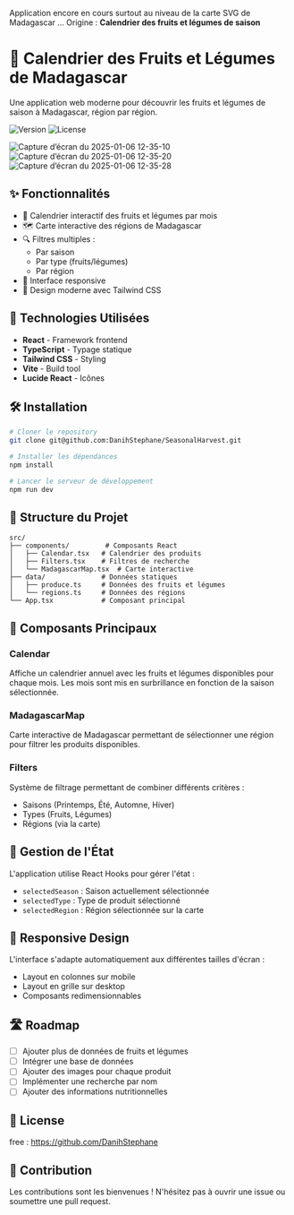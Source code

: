 Application encore en cours surtout au niveau de la carte SVG de Madagascar ... Origine : **Calendrier des fruits et légumes de saison**

# 🌱 Calendrier des Fruits et Légumes de Madagascar

Une application web moderne pour découvrir les fruits et légumes de saison à Madagascar, région par région.

![Version](https://img.shields.io/badge/version-1.0.0-green)
![License](https://img.shields.io/badge/license-MIT-blue)

![Capture d’écran du 2025-01-06 12-35-10](https://github.com/user-attachments/assets/29c58a6d-4e67-4648-99f5-fdab92f93a7e)
![Capture d’écran du 2025-01-06 12-35-20](https://github.com/user-attachments/assets/3acdfdef-9d57-4bd2-afba-81663f8ef854)
![Capture d’écran du 2025-01-06 12-35-28](https://github.com/user-attachments/assets/a04a5c88-219f-4b25-8f65-ad23a913c7ec)



## ✨ Fonctionnalités

- 📅 Calendrier interactif des fruits et légumes par mois
- 🗺️ Carte interactive des régions de Madagascar
- 🔍 Filtres multiples :
  - Par saison
  - Par type (fruits/légumes)
  - Par région
- 📱 Interface responsive
- 🎨 Design moderne avec Tailwind CSS

## 🚀 Technologies Utilisées

- **React** - Framework frontend
- **TypeScript** - Typage statique
- **Tailwind CSS** - Styling
- **Vite** - Build tool
- **Lucide React** - Icônes

## 🛠️ Installation

```bash
# Cloner le repository
git clone git@github.com:DanihStephane/SeasonalHarvest.git

# Installer les dépendances
npm install

# Lancer le serveur de développement
npm run dev
```

## 📁 Structure du Projet

```
src/
├── components/         # Composants React
│   ├── Calendar.tsx   # Calendrier des produits
│   ├── Filters.tsx    # Filtres de recherche
│   └── MadagascarMap.tsx  # Carte interactive
├── data/              # Données statiques
│   ├── produce.ts     # Données des fruits et légumes
│   └── regions.ts     # Données des régions
└── App.tsx            # Composant principal
```

## 🎯 Composants Principaux

### Calendar
Affiche un calendrier annuel avec les fruits et légumes disponibles pour chaque mois. Les mois sont mis en surbrillance en fonction de la saison sélectionnée.

### MadagascarMap
Carte interactive de Madagascar permettant de sélectionner une région pour filtrer les produits disponibles.

### Filters
Système de filtrage permettant de combiner différents critères :
- Saisons (Printemps, Été, Automne, Hiver)
- Types (Fruits, Légumes)
- Régions (via la carte)

## 🔄 Gestion de l'État

L'application utilise React Hooks pour gérer l'état :
- `selectedSeason` : Saison actuellement sélectionnée
- `selectedType` : Type de produit sélectionné
- `selectedRegion` : Région sélectionnée sur la carte

## 📱 Responsive Design

L'interface s'adapte automatiquement aux différentes tailles d'écran :
- Layout en colonnes sur mobile
- Layout en grille sur desktop
- Composants redimensionnables

## 🛣️ Roadmap

- [ ] Ajouter plus de données de fruits et légumes
- [ ] Intégrer une base de données
- [ ] Ajouter des images pour chaque produit
- [ ] Implémenter une recherche par nom
- [ ] Ajouter des informations nutritionnelles

## 📄 License

free : https://github.com/DanihStephane

## 🤝 Contribution

Les contributions sont les bienvenues ! N'hésitez pas à ouvrir une issue ou soumettre une pull request.
